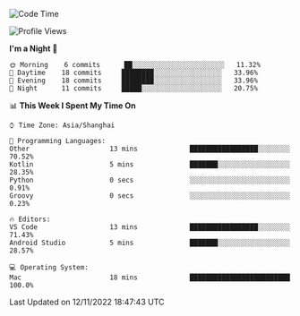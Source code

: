 <!--START_SECTION:waka-->
![Code Time](http://img.shields.io/badge/Code%20Time-19%20hrs%2044%20mins-blue)

![Profile Views](http://img.shields.io/badge/Profile%20Views-6-blue)

**I'm a Night 🦉** 

```text
🌞 Morning    6 commits      ██░░░░░░░░░░░░░░░░░░░░░░░   11.32% 
🌆 Daytime    18 commits     ████████░░░░░░░░░░░░░░░░░   33.96% 
🌃 Evening    18 commits     ████████░░░░░░░░░░░░░░░░░   33.96% 
🌙 Night      11 commits     █████░░░░░░░░░░░░░░░░░░░░   20.75%

```


📊 **This Week I Spent My Time On** 

```text
⌚︎ Time Zone: Asia/Shanghai

💬 Programming Languages: 
Other                    13 mins             █████████████████░░░░░░░░   70.52% 
Kotlin                   5 mins              ███████░░░░░░░░░░░░░░░░░░   28.35% 
Python                   0 secs              ░░░░░░░░░░░░░░░░░░░░░░░░░   0.91% 
Groovy                   0 secs              ░░░░░░░░░░░░░░░░░░░░░░░░░   0.23%

🔥 Editors: 
VS Code                  13 mins             █████████████████░░░░░░░░   71.43% 
Android Studio           5 mins              ███████░░░░░░░░░░░░░░░░░░   28.57%

💻 Operating System: 
Mac                      18 mins             █████████████████████████   100.0%

```


 Last Updated on 12/11/2022 18:47:43 UTC
<!--END_SECTION:waka-->